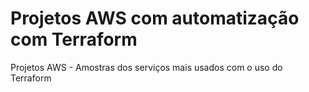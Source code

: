 # Projetos AWS com automatização com Terraform
Projetos AWS - Amostras dos serviços mais usados com o uso do Terraform
